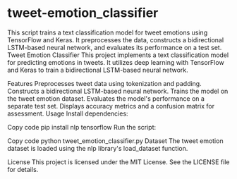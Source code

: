 # tweet-emotion_classifier
This script trains a text classification model for tweet emotions using TensorFlow and Keras. It preprocesses the data, constructs a bidirectional LSTM-based neural network, and evaluates its performance on a test set.
Tweet Emotion Classifier
This project implements a text classification model for predicting emotions in tweets. It utilizes deep learning with TensorFlow and Keras to train a bidirectional LSTM-based neural network.

Features
Preprocesses tweet data using tokenization and padding.
Constructs a bidirectional LSTM-based neural network.
Trains the model on the tweet emotion dataset.
Evaluates the model's performance on a separate test set.
Displays accuracy metrics and a confusion matrix for assessment.
Usage
Install dependencies:

Copy code
pip install nlp tensorflow
Run the script:

Copy code
python tweet_emotion_classifier.py
Dataset
The tweet emotion dataset is loaded using the nlp library's load_dataset function.

License
This project is licensed under the MIT License. See the LICENSE file for details.

